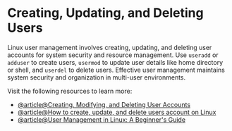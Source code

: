 # Creating, Updating, and Deleting Users

Linux user management involves creating, updating, and deleting user accounts for system security and resource management. Use `useradd` or `adduser` to create users, `usermod` to update user details like home directory or shell, and `userdel` to delete users. Effective user management maintains system security and organization in multi-user environments.

Visit the following resources to learn more:

- [@article@Creating, Modifying, and Deleting User Accounts](https://serveracademy.com/courses/linux-server-administration/creating-modifying-and-deleting-user-accounts/)
- [@article@How to create, update, and delete users account on Linux](https://linuxconfig.org/how-to-create-modify-and-delete-users-account-on-linux)
- [@article@User Management in Linux: A Beginner's Guide](https://dev.to/austinozor/user-management-in-linux-a-beginners-guide-to-creating-modifying-and-deleting-users-fhf)